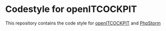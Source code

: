 # Codestyle for openITCOCKPIT
This repository contains the code style for [openITCOCKPIT](https://github.com/it-novum/openITCOCKPIT) and [PhpStorm](https://www.jetbrains.com/phpstorm/)
